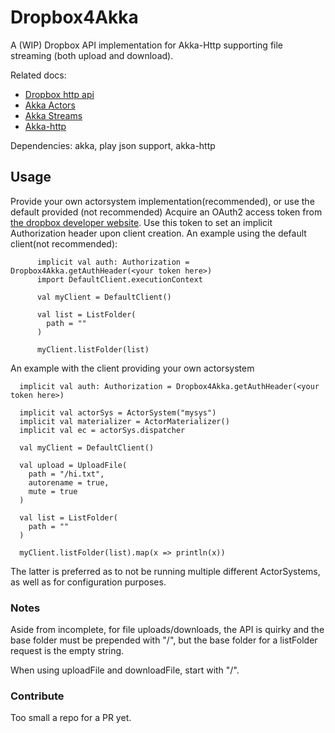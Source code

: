 Dropbox4Akka
=========================

A (WIP) Dropbox API implementation for Akka-Http supporting file streaming (both upload and download).

Related docs:
* [Dropbox http api](https://www.dropbox.com/developers/documentation/http/documentation#files-upload)
* [Akka Actors](http://doc.akka.io/docs/akka/current/scala/index-actors.html?_ga=2.251396678.1329762334.1495784275-451437860.1492100426)
* [Akka Streams](http://doc.akka.io/docs/akka/current/scala/stream/index.html?_ga=2.245942912.540690987.1495784296-451437860.1492100426)
* [Akka-http](http://doc.akka.io/docs/akka-http/current/scala/http/index.html?_ga=2.180958053.315310577.1495784328-451437860.1492100426)

Dependencies: akka, play json support, akka-http

## Usage
Provide your own actorsystem implementation(recommended), or use the default provided (not recommended)
Acquire an OAuth2 access token from [the dropbox developer website](https://www.dropbox.com/developers/apps).
Use this token to set an implicit Authorization header upon client creation.
An example using the default client(not recommended):

```$xslt
      implicit val auth: Authorization = Dropbox4Akka.getAuthHeader(<your token here>)
      import DefaultClient.executionContext
    
      val myClient = DefaultClient()
      
      val list = ListFolder(
        path = ""
      )
    
      myClient.listFolder(list)
```

An example with the client providing your own actorsystem
```$xslt
  implicit val auth: Authorization = Dropbox4Akka.getAuthHeader(<your token here>)

  implicit val actorSys = ActorSystem("mysys")
  implicit val materializer = ActorMaterializer()
  implicit val ec = actorSys.dispatcher

  val myClient = DefaultClient()

  val upload = UploadFile(
    path = "/hi.txt",
    autorename = true,
    mute = true
  )

  val list = ListFolder(
    path = ""
  )

  myClient.listFolder(list).map(x => println(x))
```

The latter is preferred as to not be running multiple different ActorSystems, as well as for configuration purposes.

### Notes
Aside from incomplete, for file uploads/downloads, the API is quirky and the base folder must be prepended with "/", but
the base folder for a listFolder request is the empty string.

When using uploadFile and downloadFile, start with "/".

### Contribute
Too small a repo for a PR yet.